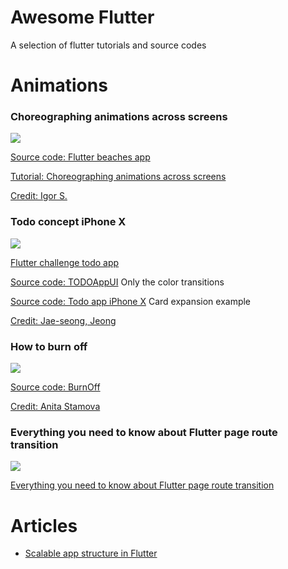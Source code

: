 # Awesome Flutter
A selection of flutter tutorials and source codes

# Animations

### Choreographing animations across screens

![](https://user-images.githubusercontent.com/33988299/66266397-df0abb80-e824-11e9-877c-1358fb3d7e70.gif)

[Source code: Flutter beaches app](https://github.com/lvlzeros/flutter_beaches_app)

[Tutorial: Choreographing animations across screens](https://uxdesign.cc/level-up-flutter-page-transition-choreographing-animations-across-screens-efb5ea105fca)

[Credit: Igor S.](https://dribbble.com/shots/5690700-Beaches-App-animation)

### Todo concept iPhone X

![](https://user-images.githubusercontent.com/33988299/66266481-ed0d0c00-e825-11e9-9f28-3236295dbc97.gif)

[Flutter challenge todo app](https://medium.com/@dev.n/flutter-challenge-todo-app-concept-bd36107aa291)

[Source code: TODOAppUI](https://github.com/deven98/TODOAppUI) Only the color transitions

[Source code: Todo app iPhone X](https://github.com/littlemarc2011/FlutterTodo) Card expansion example

[Credit: Jae-seong, Jeong](https://dribbble.com/shots/3812962-iPhone-X-Todo-Concept) 

### How to burn off

![](https://user-images.githubusercontent.com/33988299/66266622-afa97e00-e827-11e9-8021-89c7253d667e.jpg)

[Source code: BurnOff](https://github.com/huextrat/BurnOff)

[Credit: Anita Stamova](https://www.uplabs.com/posts/burn-off-calories-mobile-app-concept)

### Everything you need to know about Flutter page route transition

![](https://user-images.githubusercontent.com/33988299/66266673-6dcd0780-e828-11e9-8640-1e3feb318033.png)

[Everything you need to know about Flutter page route transition](https://medium.com/flutter-community/everything-you-need-to-know-about-flutter-page-route-transition-9ef5c1b32823)

# Articles

- [Scalable app structure in Flutter](https://hackernoon.com/scalable-app-structure-in-flutter-dad61a4bc389)
